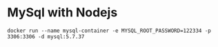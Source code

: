 # MySql with Nodejs

```
docker run --name mysql-container -e MYSQL_ROOT_PASSWORD=122334 -p 3306:3306 -d mysql:5.7.37
```
